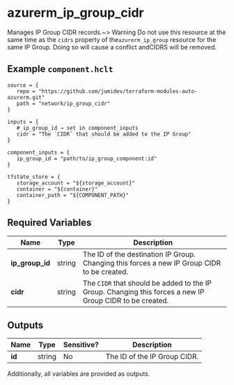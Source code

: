 # azurerm_ip_group_cidr

Manages IP Group CIDR records.~> Warning Do not use this resource at the same time as the `cidrs` property of the`azurerm_ip_group` resource for the same IP Group. Doing so will cause a conflict andCIDRS will be removed.

## Example `component.hclt`

```hcl
source = {
   repo = "https://github.com/jumidev/terraform-modules-auto-azurerm.git"   
   path = "network/ip_group_cidr"   
}

inputs = {
   # ip_group_id → set in component_inputs
   cidr = "The `CIDR` that should be added to the IP Group"   
}

component_inputs = {
   ip_group_id = "path/to/ip_group_component:id"   
}

tfstate_store = {
   storage_account = "${storage_account}"   
   container = "${container}"   
   container_path = "${COMPONENT_PATH}"   
}

```

## Required Variables

| Name | Type |  Description |
| ---- | --------- |  ----------- |
| **ip_group_id** | string |  The ID of the destination IP Group. Changing this forces a new IP Group CIDR to be created. | 
| **cidr** | string |  The `CIDR` that should be added to the IP Group. Changing this forces a new IP Group CIDR to be created. | 



## Outputs

| Name | Type | Sensitive? | Description |
| ---- | ---- | --------- | --------- |
| **id** | string | No  | The ID of the IP Group CIDR. | 

Additionally, all variables are provided as outputs.
